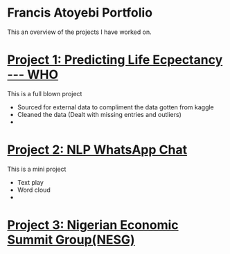 # Francis Atoyebi Portfolio
This an overview of the projects I have worked on.

# [Project 1: Predicting Life Ecpectancy --- WHO](https://github.com/Francis2381/Predicting-Life-Expectancy---WHO)
This is a full blown project
+ Sourced for external data to compliment the data gotten from kaggle
+ Cleaned the data (Dealt with missing entries and outliers)
+ 


# [Project 2: NLP WhatsApp Chat](https://github.com/Francis2381/NLP---Whatsapp-Chat)
This is a mini project
+ Text play
+ Word cloud
+ 

# [Project 3: Nigerian Economic Summit Group(NESG)](https://github.com/Francis2381/NESG)
